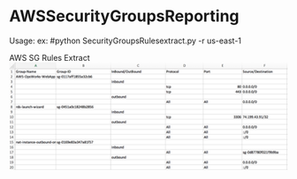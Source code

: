 # AWSSecurityGroupsReporting
Usage:
ex: #python SecurityGroupsRulesextract.py -r us-east-1

AWS SG Rules Extract
![Screenshot](Example.png)
